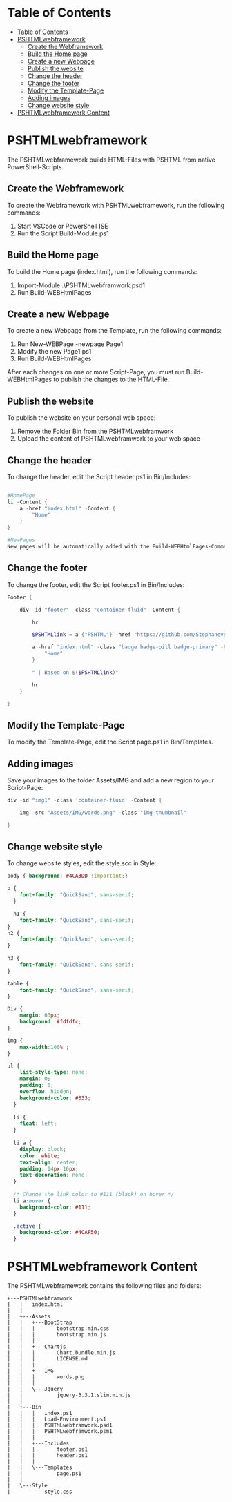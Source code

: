 # Table of Contents

- [Table of Contents](#table-of-contents)
- [PSHTMLwebframework](#pshtmlwebframework)
  - [Create the Webframework](#create-the-webframework)
  - [Build the Home page](#build-the-home-page)
  - [Create a new Webpage](#create-a-new-webpage)
  - [Publish the website](#publish-the-website)
  - [Change the header](#change-the-header)
  - [Change the footer](#change-the-footer)
  - [Modify the Template-Page](#modify-the-template-page)
  - [Adding images](#adding-images)
  - [Change website style](#change-website-style)
- [PSHTMLwebframework Content](#pshtmlwebframework-content)

# PSHTMLwebframework

The PSHTMLwebframework builds HTML-Files with PSHTML from native PowerShell-Scripts.

## Create the Webframework

To create the Webframework with PSHTMLwebframework, run the following commands:

1. Start VSCode or PowerShell ISE
2. Run the Script Build-Module.ps1

## Build the Home page

To build the Home page (index.html), run the following commands:

1. Import-Module .\PSHTMLwebframwork.psd1
2. Run Build-WEBHtmlPages

## Create a new Webpage

To create a new Webpage from the Template, run the following commands:

1. Run New-WEBPage -newpage Page1
2. Modify the new Page1.ps1
3. Run Build-WEBHtmlPages

After each changes on one or more Script-Page, you must run Build-WEBHtmlPages to publish the changes to the HTML-File.

## Publish the website

To publish the website on your personal web space:

1. Remove the Folder Bin from the PSHTMLwebframwork
2. Upload the content of PSHTMLwebframwork to your web space

## Change the header

To change the header, edit the Script header.ps1 in Bin/Includes:

````powershell

#HomePage
li -Content {
    a -href "index.html" -Content {
        "Home"
    }
}

#NewPages
New pages will be automatically added with the Build-WEBHtmlPages-Command.
````

## Change the footer

To change the footer, edit the Script footer.ps1 in Bin/Includes:

````powershell
Footer {

    div -id "footer" -class "container-fluid" -Content {

        hr

        $PSHTMLlink = a {"PSHTML"} -href "https://github.com/Stephanevg/PSHTML"  -Target _blank

        a -href "index.html" -class "badge badge-pill badge-primary" -Content {
            "Home"
        }

        " | Based on $($PSHTMLlink)"

        hr
    }

}
````

## Modify the Template-Page

To modify the Template-Page, edit the Script page.ps1 in Bin/Templates.

## Adding images

Save your images to the folder Assets/IMG and add a new region to your Script-Page:

````powershell
div -id "img1" -class 'container-fluid' -Content {

    img -src "Assets/IMG/words.png" -class "img-thumbnail"

}
````

## Change website style

To change website styles, edit the style.scc in Style:

````css
body { background: #4CA3DD !important;}

p {
    font-family: "QuickSand", sans-serif;
  }

  h1 {
    font-family: "QuickSand", sans-serif;
}
h2 {
    font-family: "QuickSand", sans-serif;
}

h3 {
    font-family: "QuickSand", sans-serif;
}

table {
    font-family: "QuickSand", sans-serif;
}

Div {
    margin: 60px;
    background: #fdfdfc;
}

img {
    max-width:100% ;
}

ul {
    list-style-type: none;
    margin: 0;
    padding: 0;
    overflow: hidden;
    background-color: #333;
  }
  
  li {
    float: left;
  }
  
  li a {
    display: block;
    color: white;
    text-align: center;
    padding: 14px 16px;
    text-decoration: none;
  }
  
  /* Change the link color to #111 (black) on hover */
  li a:hover {
    background-color: #111;
  }

  .active {
    background-color: #4CAF50;
  }
````

# PSHTMLwebframework Content

The PSHTMLwebframework contains the following files and folders:

````Text
+---PSHTMLwebframwork
|   |   index.html
|   |
|   +---Assets
|   |   +---BootStrap
|   |   |       bootstrap.min.css
|   |   |       bootstrap.min.js
|   |   |
|   |   +---Chartjs
|   |   |       Chart.bundle.min.js
|   |   |       LICENSE.md
|   |   |
|   |   +---IMG
|   |   |       words.png
|   |   |
|   |   \---Jquery
|   |           jquery-3.3.1.slim.min.js
|   |
|   +---Bin
|   |   |   index.ps1
|   |   |   Load-Environment.ps1
|   |   |   PSHTMLwebframwork.psd1
|   |   |   PSHTMLwebframwork.psm1
|   |   |
|   |   +---Includes
|   |   |       footer.ps1
|   |   |       header.ps1
|   |   |
|   |   \---Templates
|   |           page.ps1
|   |
|   \---Style
|           style.css  
````
